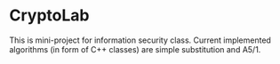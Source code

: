 # CryptoLab
This is mini-project for information security class.
Current implemented algorithms (in form of C++ classes) are simple substitution and A5/1.
